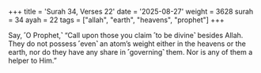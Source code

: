 +++
title = 'Surah 34, Verses 22'
date = '2025-08-27'
weight = 3628
surah = 34
ayah = 22
tags = ["allah", "earth", "heavens", "prophet"]
+++

Say, ˹O Prophet,˺ “Call upon those you claim ˹to be divine˺ besides Allah. They do not possess ˹even˺ an atom’s weight either in the heavens or the earth, nor do they have any share in ˹governing˺ them. Nor is any of them a helper to Him.”